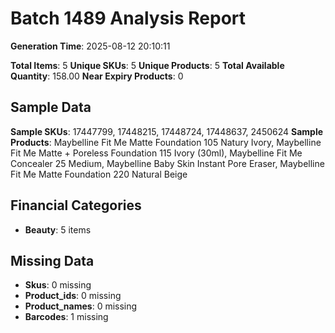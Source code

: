 # Batch 1489 Analysis Report

**Generation Time**: 2025-08-12 20:10:11

**Total Items**: 5
**Unique SKUs**: 5
**Unique Products**: 5
**Total Available Quantity**: 158.00
**Near Expiry Products**: 0

## Sample Data
**Sample SKUs**: 17447799, 17448215, 17448724, 17448637, 2450624
**Sample Products**: Maybelline Fit Me Matte Foundation 105 Natury Ivory, Maybelline Fit Me Matte + Poreless Foundation 115 Ivory (30ml), Maybelline Fit Me Concealer 25 Medium, Maybelline Baby Skin Instant Pore Eraser, Maybelline Fit Me Matte Foundation 220 Natural Beige

## Financial Categories
- **Beauty**: 5 items

## Missing Data
- **Skus**: 0 missing
- **Product_ids**: 0 missing
- **Product_names**: 0 missing
- **Barcodes**: 1 missing
